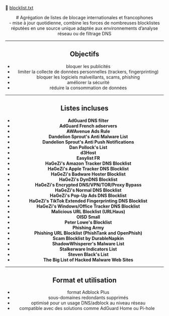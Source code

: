 🔗 [blocklist.txt](https://raw.githubusercontent.com/PbDNS/Blocklists/refs/heads/main/blocklist.txt)
<div align="center">
# Agrégation de listes de blocage internationales et francophones
<div>
- mise à jour quotidienne, combine les forces de nombreuses blocklistes réputées en une source unique adaptée aux environnements d’analyse réseau ou de filtrage DNS

---
## Objectifs

- bloquer les publicités
- limiter la collecte de données personnelles (trackers, fingerprinting)
- bloquer les logiciels malveillants, scams, phishing
- améliorer la sécurité
- réduire la consommation de données

---
## Listes incluses

- **AdGuard DNS filter**
- **AdGuard French adservers**
- **AWAvenue Ads Rule**
- **Dandelion Sprout's Anti Malware List**
- **Dandelion Sprout's Anti Push Notifications**
- **Dan Pollock's List**
- **d3Host**
- **Easylist FR**
- **HaGeZi's Amazon Tracker DNS Blocklist**
- **HaGeZi's Apple Tracker DNS Blocklist**
- **HaGeZi's Badware Hoster Blocklist**
- **HaGeZi's DynDNS Blocklist**
- **HaGeZi's Encrypted DNS/VPN/TOR/Proxy Bypass**
- **HaGeZi's Normal DNS Blocklist**
- **HaGeZi's Pop-Up Ads DNS Blocklist**
- **HaGeZi's TikTok Extended Fingerprinting DNS Blocklist**
- **HaGeZi's Windows/Office Tracker DNS Blocklist**
- **Malicious URL Blocklist (URLHaus)**
- **OISD Small**
- **Peter Lowe's Blocklist**
- **Phishing Army**
- **Phishing URL Blocklist (PhishTank and OpenPhish)**
- **Scam Blocklist by DurableNapkin**
- **ShadowWhisperer's Malware List**
- **Stalkerware Indicators List**
- **Steven Black's List**
- **The Big List of Hacked Malware Web Sites**

---
## Format et utilisation

- format Adblock Plus
- sous-domaines redondants supprimés
- optimisé pour un usage DNS/adblock au niveau réseau
- compatible avec des solutions comme AdGuard Home ou Pi-hole
&nbsp;
